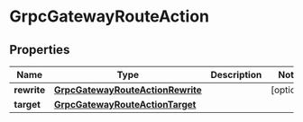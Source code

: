 

# GrpcGatewayRouteAction


## Properties

| Name | Type | Description | Notes |
|------------ | ------------- | ------------- | -------------|
|**rewrite** | [**GrpcGatewayRouteActionRewrite**](GrpcGatewayRouteActionRewrite.md) |  |  [optional] |
|**target** | [**GrpcGatewayRouteActionTarget**](GrpcGatewayRouteActionTarget.md) |  |  |




